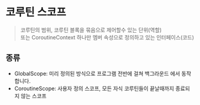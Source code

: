 # 코루틴 스코프
> 코루틴의 범위, 코루틴 블록을 묶음으로 제어할수 있는 단위(역할)  
또는 CoroutineContext 하나만 멤버 속성으로 정의하고 있는 인터페이스(코드)

## 종류
- GlobalScope: 미리 정의된 방식으로 프로그램 전반에 걸쳐 백그라운드 에서 동작합니다.
- CoroutineScope: 사용자 정의 스코프, 모든 자식 코루틴들이 끝날때까지 종료되지 않는 스코프

